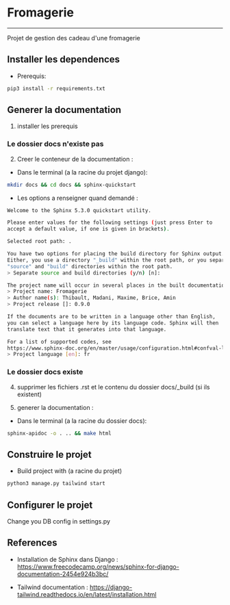 # Fromagerie
___

Projet de gestion des cadeau d'une fromagerie

## Installer les dependences

- Prerequis:
```bash
pip3 install -r requirements.txt
```

## Generer la documentation

1. installer les prerequis

### Le dossier docs n'existe pas

2. Creer le conteneur de la documentation :

- Dans le terminal (a la racine du projet django):
```bash
mkdir docs && cd docs && sphinx-quickstart
```

- Les options a renseigner quand demandé :
```bash
Welcome to the Sphinx 5.3.0 quickstart utility.

Please enter values for the following settings (just press Enter to
accept a default value, if one is given in brackets).

Selected root path: .

You have two options for placing the build directory for Sphinx output.
Either, you use a directory "_build" within the root path, or you separate
"source" and "build" directories within the root path.
> Separate source and build directories (y/n) [n]:

The project name will occur in several places in the built documentation.
> Project name: Fromagerie
> Author name(s): Thibault, Madani, Maxime, Brice, Amin
> Project release []: 0.9.0

If the documents are to be written in a language other than English,
you can select a language here by its language code. Sphinx will then
translate text that it generates into that language.

For a list of supported codes, see
https://www.sphinx-doc.org/en/master/usage/configuration.html#confval-language.
> Project language [en]: fr
```

### Le dossier docs existe

4. supprimer les fichiers .rst et le contenu du dossier docs/_build (si ils existent)

5. generer la documentation :

- Dans le terminal (a la racine du dossier docs):
```bash
sphinx-apidoc -o . .. && make html
```

## Construire le projet


- Build project with (a racine du projet)

```bash
python3 manage.py tailwind start
```

## Configurer le projet

Change you DB config in settings.py

## References

- Installation de Sphinx dans Django : https://www.freecodecamp.org/news/sphinx-for-django-documentation-2454e924b3bc/

- Tailwind documentation : https://django-tailwind.readthedocs.io/en/latest/installation.html
